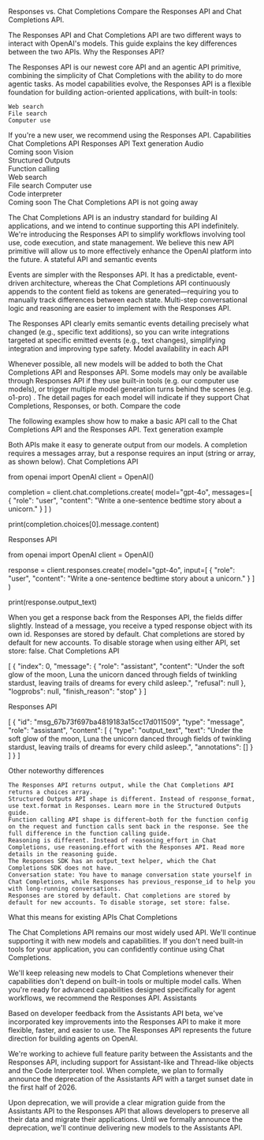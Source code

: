 Responses vs. Chat Completions
Compare the Responses API and Chat Completions API.

The Responses API and Chat Completions API are two different ways to interact with OpenAI's models. This guide explains the key differences between the two APIs.
Why the Responses API?

The Responses API is our newest core API and an agentic API primitive, combining the simplicity of Chat Completions with the ability to do more agentic tasks. As model capabilities evolve, the Responses API is a flexible foundation for building action-oriented applications, with built-in tools:

    Web search
    File search
    Computer use

If you're a new user, we recommend using the Responses API.
Capabilities	Chat Completions API	Responses API
Text generation	
Audio	
Coming soon
Vision	
Structured Outputs	
Function calling	
Web search	
File search	
Computer use	
Code interpreter	
Coming soon
The Chat Completions API is not going away

The Chat Completions API is an industry standard for building AI applications, and we intend to continue supporting this API indefinitely. We're introducing the Responses API to simplify workflows involving tool use, code execution, and state management. We believe this new API primitive will allow us to more effectively enhance the OpenAI platform into the future.
A stateful API and semantic events

Events are simpler with the Responses API. It has a predictable, event-driven architecture, whereas the Chat Completions API continuously appends to the content field as tokens are generated—requiring you to manually track differences between each state. Multi-step conversational logic and reasoning are easier to implement with the Responses API.

The Responses API clearly emits semantic events detailing precisely what changed (e.g., specific text additions), so you can write integrations targeted at specific emitted events (e.g., text changes), simplifying integration and improving type safety.
Model availability in each API

Whenever possible, all new models will be added to both the Chat Completions API and Responses API. Some models may only be available through Responses API if they use built-in tools (e.g. our computer use models), or trigger multiple model generation turns behind the scenes (e.g. o1-pro) . The detail pages for each model will indicate if they support Chat Completions, Responses, or both.
Compare the code

The following examples show how to make a basic API call to the Chat Completions API and the Responses API.
Text generation example

Both APIs make it easy to generate output from our models. A completion requires a messages array, but a response requires an input (string or array, as shown below).
Chat Completions API

from openai import OpenAI
client = OpenAI()

completion = client.chat.completions.create(
  model="gpt-4o",
  messages=[
      {
          "role": "user",
          "content": "Write a one-sentence bedtime story about a unicorn."
      }
  ]
)

print(completion.choices[0].message.content)

Responses API

from openai import OpenAI
client = OpenAI()

response = client.responses.create(
  model="gpt-4o",
  input=[
      {
          "role": "user",
          "content": "Write a one-sentence bedtime story about a unicorn."
      }
  ]
)

print(response.output_text)

When you get a response back from the Responses API, the fields differ slightly. Instead of a message, you receive a typed response object with its own id. Responses are stored by default. Chat completions are stored by default for new accounts. To disable storage when using either API, set store: false.
Chat Completions API

[
  {
      "index": 0,
      "message": {
          "role": "assistant",
          "content": "Under the soft glow of the moon, Luna the unicorn danced through fields of twinkling stardust, leaving trails of dreams for every child asleep.",
          "refusal": null
      },
      "logprobs": null,
      "finish_reason": "stop"
  }
]

Responses API

[
  {
      "id": "msg_67b73f697ba4819183a15cc17d011509",
      "type": "message",
      "role": "assistant",
      "content": [
          {
              "type": "output_text",
              "text": "Under the soft glow of the moon, Luna the unicorn danced through fields of twinkling stardust, leaving trails of dreams for every child asleep.",
              "annotations": []
          }
      ]
  }
]

Other noteworthy differences

    The Responses API returns output, while the Chat Completions API returns a choices array.
    Structured Outputs API shape is different. Instead of response_format, use text.format in Responses. Learn more in the Structured Outputs guide.
    Function calling API shape is different—both for the function config on the request and function calls sent back in the response. See the full difference in the function calling guide.
    Reasoning is different. Instead of reasoning_effort in Chat Completions, use reasoning.effort with the Responses API. Read more details in the reasoning guide.
    The Responses SDK has an output_text helper, which the Chat Completions SDK does not have.
    Conversation state: You have to manage conversation state yourself in Chat Completions, while Responses has previous_response_id to help you with long-running conversations.
    Responses are stored by default. Chat completions are stored by default for new accounts. To disable storage, set store: false.

What this means for existing APIs
Chat Completions

The Chat Completions API remains our most widely used API. We'll continue supporting it with new models and capabilities. If you don't need built-in tools for your application, you can confidently continue using Chat Completions.

We'll keep releasing new models to Chat Completions whenever their capabilities don't depend on built-in tools or multiple model calls. When you're ready for advanced capabilities designed specifically for agent workflows, we recommend the Responses API.
Assistants

Based on developer feedback from the Assistants API beta, we've incorporated key improvements into the Responses API to make it more flexible, faster, and easier to use. The Responses API represents the future direction for building agents on OpenAI.

We're working to achieve full feature parity between the Assistants and the Responses API, including support for Assistant-like and Thread-like objects and the Code Interpreter tool. When complete, we plan to formally announce the deprecation of the Assistants API with a target sunset date in the first half of 2026.

Upon deprecation, we will provide a clear migration guide from the Assistants API to the Responses API that allows developers to preserve all their data and migrate their applications. Until we formally announce the deprecation, we'll continue delivering new models to the Assistants API.